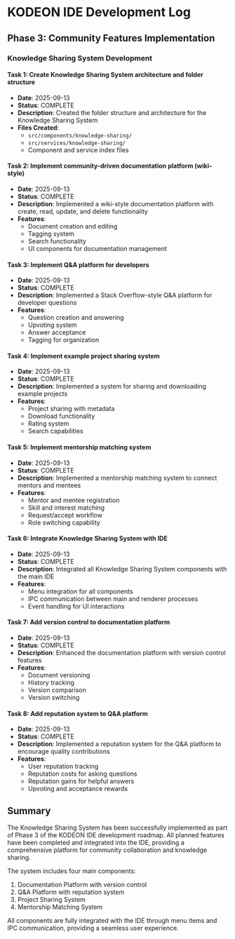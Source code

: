 # KODEON IDE Development Log

## Phase 3: Community Features Implementation

### Knowledge Sharing System Development

#### Task 1: Create Knowledge Sharing System architecture and folder structure

-   **Date**: 2025-09-13
-   **Status**: COMPLETE
-   **Description**: Created the folder structure and architecture for the Knowledge Sharing System
-   **Files Created**:
    -   `src/components/knowledge-sharing/`
    -   `src/services/knowledge-sharing/`
    -   Component and service index files

#### Task 2: Implement community-driven documentation platform (wiki-style)

-   **Date**: 2025-09-13
-   **Status**: COMPLETE
-   **Description**: Implemented a wiki-style documentation platform with create, read, update, and delete functionality
-   **Features**:
    -   Document creation and editing
    -   Tagging system
    -   Search functionality
    -   UI components for documentation management

#### Task 3: Implement Q&A platform for developers

-   **Date**: 2025-09-13
-   **Status**: COMPLETE
-   **Description**: Implemented a Stack Overflow-style Q&A platform for developer questions
-   **Features**:
    -   Question creation and answering
    -   Upvoting system
    -   Answer acceptance
    -   Tagging for organization

#### Task 4: Implement example project sharing system

-   **Date**: 2025-09-13
-   **Status**: COMPLETE
-   **Description**: Implemented a system for sharing and downloading example projects
-   **Features**:
    -   Project sharing with metadata
    -   Download functionality
    -   Rating system
    -   Search capabilities

#### Task 5: Implement mentorship matching system

-   **Date**: 2025-09-13
-   **Status**: COMPLETE
-   **Description**: Implemented a mentorship matching system to connect mentors and mentees
-   **Features**:
    -   Mentor and mentee registration
    -   Skill and interest matching
    -   Request/accept workflow
    -   Role switching capability

#### Task 6: Integrate Knowledge Sharing System with IDE

-   **Date**: 2025-09-13
-   **Status**: COMPLETE
-   **Description**: Integrated all Knowledge Sharing System components with the main IDE
-   **Features**:
    -   Menu integration for all components
    -   IPC communication between main and renderer processes
    -   Event handling for UI interactions

#### Task 7: Add version control to documentation platform

-   **Date**: 2025-09-13
-   **Status**: COMPLETE
-   **Description**: Enhanced the documentation platform with version control features
-   **Features**:
    -   Document versioning
    -   History tracking
    -   Version comparison
    -   Version switching

#### Task 8: Add reputation system to Q&A platform

-   **Date**: 2025-09-13
-   **Status**: COMPLETE
-   **Description**: Implemented a reputation system for the Q&A platform to encourage quality contributions
-   **Features**:
    -   User reputation tracking
    -   Reputation costs for asking questions
    -   Reputation gains for helpful answers
    -   Upvoting and acceptance rewards

## Summary

The Knowledge Sharing System has been successfully implemented as part of Phase 3 of the KODEON IDE development roadmap. All planned features have been completed and integrated into the IDE, providing a comprehensive platform for community collaboration and knowledge sharing.

The system includes four main components:

1. Documentation Platform with version control
2. Q&A Platform with reputation system
3. Project Sharing System
4. Mentorship Matching System

All components are fully integrated with the IDE through menu items and IPC communication, providing a seamless user experience.

